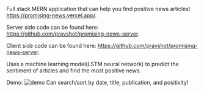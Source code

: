 Full stack MERN application that can help you find positive news articles!
https://promising-news.vercel.app/.

Server side code can be found here: https://github.com/pravshot/promising-news-server.

Client side code can be found here: https://github.com/pravshot/promising-news-server.

Uses a machine learning model(LSTM neural network) to predict the sentiment of articles and find the most positive news.

Demo:
![demo](demo.gif)
Can search/sort by date, title, publication, and positivity!